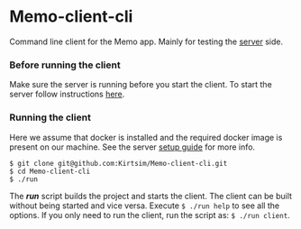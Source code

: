 # Memo-client-cli
Command line client for the Memo app. Mainly for testing the [server](https://github.com/Kirtsim/Memo-server) side.

### Before running the client
Make sure the server is running before you start the client. To start the server follow instructions [here](https://github.com/Kirtsim/Memo-server).

### Running the client
Here we assume that docker is installed and the required docker image is present on our machine. See the server [setup guide](https://github.com/Kirtsim/Memo-server) for more info.
```
$ git clone git@github.com:Kirtsim/Memo-client-cli.git
$ cd Memo-client-cli
$ ./run
```
The ***run*** script builds the project and starts the client. The client can be built without being started and vice versa. Execute `$ ./run help` to see all the options.
If you only need to run the client, run the script as: `$ ./run client`.
